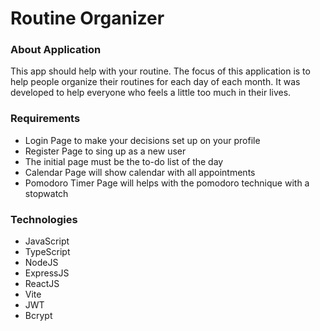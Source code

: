 # Routine Organizer
### About Application
This app should help with your routine. The focus of this application is to help people organize their routines for each day of each month. It was developed to help everyone who feels a little too much in their lives.

### Requirements
- Login Page to make your decisions set up on your profile
- Register Page to sing up as a new user
- The initial page must be the to-do list of the day
- Calendar Page will show calendar with all appointments
- Pomodoro Timer Page will helps with the pomodoro technique with a stopwatch


### Technologies
- JavaScript
- TypeScript
- NodeJS
- ExpressJS
- ReactJS
- Vite
- JWT
- Bcrypt